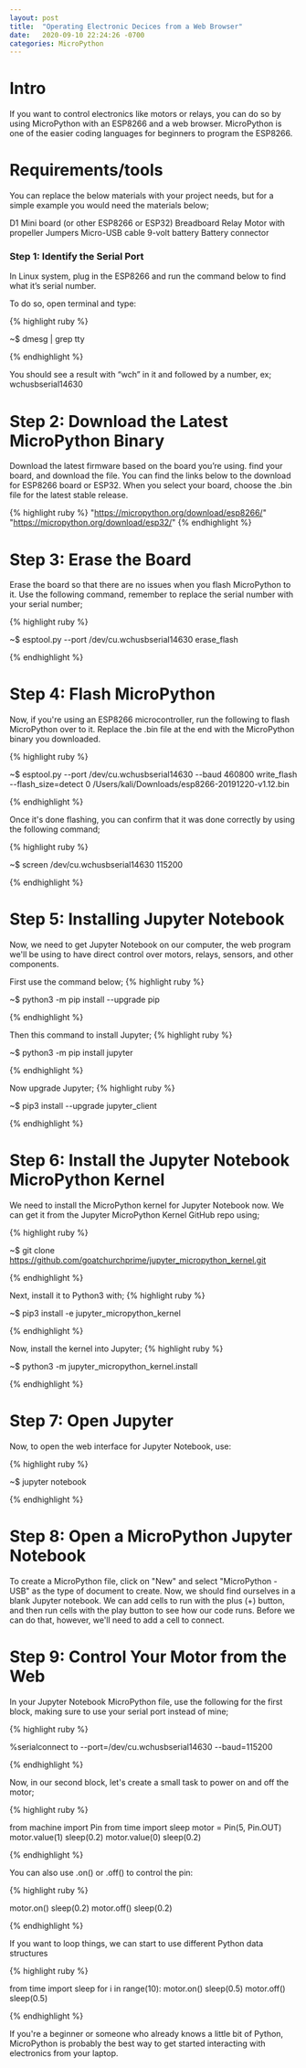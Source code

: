 ```yaml
---
layout: post
title:  "Operating Electronic Decices from a Web Browser"
date:   2020-09-10 22:24:26 -0700
categories: MicroPython
---
```


<h1><b>Intro</b></h1>

If you want to control electronics like motors or relays, you can do so by using MicroPython with an ESP8266 and a web browser.
MicroPython is one of the easier coding languages for beginners to program the ESP8266.

<h1><b>Requirements/tools</b></h1>
You can replace the below materials with your project needs, but for a simple example you would need the materials below;

D1 Mini board (or other ESP8266 or ESP32)
Breadboard
Relay
Motor with propeller
Jumpers
Micro-USB cable
9-volt battery
Battery connector

<h3><b>Step 1: Identify the Serial Port </b></h3>
In Linux system, plug in the ESP8266 and run the command below to find what it’s serial number.

To do so, open terminal and type:

{% highlight ruby %}

~$ dmesg | grep tty

{% endhighlight %}

You should see a result with “wch” in it and followed by a number, ex; wchusbserial14630

<h1><b>Step 2: Download the Latest MicroPython Binary</b></h1>
Download the latest firmware based on the board you’re using. find your board, and download the file. You can find the links below to the download for ESP8266 board or ESP32. When you select your board, choose the .bin file for the latest stable release.

{% highlight ruby %}
"https://micropython.org/download/esp8266/"
"https://micropython.org/download/esp32/"
{% endhighlight %}

<h1><b>Step 3: Erase the Board</b></h1>
Erase the board so that there are no issues when you flash MicroPython to it. Use the following command, remember to replace the serial number with your serial number;

{% highlight ruby %}

~$ esptool.py --port /dev/cu.wchusbserial14630 erase_flash

{% endhighlight %}

<h1><b>Step 4: Flash MicroPython</b></h1>
Now, if you're using an ESP8266 microcontroller, run the following to flash MicroPython over to it. Replace the .bin file at the end with the MicroPython binary you downloaded.

{% highlight ruby %}

~$ esptool.py --port /dev/cu.wchusbserial14630 --baud 460800 write_flash --flash_size=detect 0 /Users/kali/Downloads/esp8266-20191220-v1.12.bin

{% endhighlight %}

Once it's done flashing, you can confirm that it was done correctly by using the following command;

{% highlight ruby %}

~$ screen /dev/cu.wchusbserial14630 115200

{% endhighlight %}


<h1><b>Step 5: Installing Jupyter Notebook</b></h1>

Now, we need to get Jupyter Notebook on our computer, the web program we'll be using to have direct control over motors, relays, sensors, and other components.

First use the command below;
{% highlight ruby %}

~$ python3 -m pip install --upgrade pip

{% endhighlight %}

Then this command to install Jupyter;
{% highlight ruby %}

~$ python3 -m pip install jupyter

{% endhighlight %}

Now upgrade Jupyter;
{% highlight ruby %}

~$ pip3 install --upgrade jupyter_client

{% endhighlight %}

<h1><b>Step 6: Install the Jupyter Notebook MicroPython Kernel</b></h1>
We need to install the MicroPython kernel for Jupyter Notebook now. We can get it from the Jupyter MicroPython Kernel GitHub repo using;

{% highlight ruby %}

~$ git clone https://github.com/goatchurchprime/jupyter_micropython_kernel.git

{% endhighlight %}

Next, install it to Python3 with;
{% highlight ruby %}

~$ pip3 install -e jupyter_micropython_kernel

{% endhighlight %}

Now, install the kernel into Jupyter;
{% highlight ruby %}

~$ python3 -m jupyter_micropython_kernel.install

{% endhighlight %}

<h1><b>Step 7: Open Jupyter</b></h1>
Now, to open the web interface for Jupyter Notebook, use:

{% highlight ruby %}

~$ jupyter notebook

{% endhighlight %}

<h1><b>Step 8: Open a MicroPython Jupyter Notebook</b></h1>
To create a MicroPython file, click on "New" and select "MicroPython - USB" as the type of document to create.
Now, we should find ourselves in a blank Jupyter notebook. We can add cells to run with the plus (+) button, and then run cells with the play button to see how our code runs. Before we can do that, however, we'll need to add a cell to connect.

<h1><b>Step 9: Control Your Motor from the Web</b></h1>
In your Jupyter Notebook MicroPython file, use the following for the first block, making sure to use your serial port instead of mine;

{% highlight ruby %}

%serialconnect to --port=/dev/cu.wchusbserial14630 --baud=115200

{% endhighlight %}

Now, in our second block, let's create a small task to power on and off the motor;

{% highlight ruby %}

from machine import Pin
from time import sleep
motor = Pin(5, Pin.OUT)
motor.value(1)
sleep(0.2)
motor.value(0)
sleep(0.2)

{% endhighlight %}

You can also use .on() or .off() to control the pin:

{% highlight ruby %}

motor.on()
sleep(0.2)
motor.off()
sleep(0.2)

{% endhighlight %}

If you want to loop things, we can start to use different Python data structures

{% highlight ruby %}

from time import sleep
for i in range(10):
    motor.on()
    sleep(0.5)
    motor.off()
    sleep(0.5)

{% endhighlight %}

If you're a beginner or someone who already knows a little bit of Python, MicroPython is probably the best way to get started interacting with electronics from your laptop.